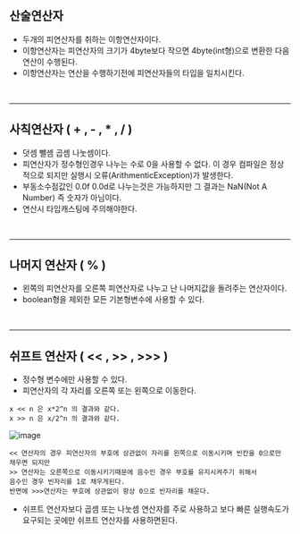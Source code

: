 ## 산술연산자
  - 두개의 피연산자를 취하는 이항연산자이다.
  - 이항연산자는 피연산자의 크기가 4byte보다 작으면 4byte(int형)으로 변환한 다음 연산이 수행된다.
  - 이항연산자는 연산을 수행하기전에 피연산자들의 타입을 일치시킨다.
<br>


---
## 사칙연산자 ( + , - , * , / )
  - 덧셈 뺄셈 곱셈 나눗셈이다.
  - 피연산자가 정수형인경우 나누는 수로 0을 사용할 수 없다. 이 경우 컴파일은 정상적으로 되지만 실행시 오류(ArithmenticException)가 발생한다.
  - 부동소수점값인 0.0f 0.0d로 나누는것은 가능하지만 그 결과는 NaN(Not A Number) 즉 숫자가 아님이다. 
  - 연산시 타입캐스팅에 주의해야한다.
<br>


---
## 나머지 연산자 ( % )
  - 왼쪽의 피연산자를 오른쪽 피연산자로 나누고 난 나머지값을 돌려주는 연산자이다.
  - boolean형을 제외한 모든 기본형변수에 사용할 수 있다.
<br>


---
## 쉬프트 연산자 ( << , >> , >>> )
  - 정수형 변수에만 사용할 수 있다.
  - 피연산자의 각 자리를 오른쪽 또는 왼쪽으로 이동한다.
  ```
  x << n 은 x*2^n 의 결과와 같다.
  x >> n 은 x/2^n 의 결과와 같다.
  ```
  ![image](https://user-images.githubusercontent.com/95848796/197224640-ed3d23ea-3444-427d-b28f-c11b74de8d0d.png)

  ```
  << 연산자의 경우 피연산자의 부호에 상관없이 자리를 왼쪽으로 이동시키며 빈칸을 0으로만 채우면 되지만
  >> 연산자는 오른쪽으로 이동시키기때문에 음수인 경우 부호를 유지시켜주기 위해서 
  음수인 경우 빈자리를 1로 채우게된다.
  반면에 >>>연산자는 부호에 상관없이 항상 0으로 빈자리를 채운다.
  ```
  - 쉬프트 연산자보다 곱셈 또는 나눗셈 연산자를 주로 사용하고 보다 빠른 실행속도가 요구되는 곳에만 쉬프트 연산자를 사용하면된다.
